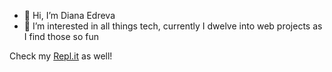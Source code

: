 - 👋 Hi, I’m Diana Edreva 
- 👀 I’m interested in all things tech, currently I dwelve into web projects as I find those so fun 


<!---
dnightroad/dnightroad is a ✨ special ✨ repository because its `README.md` (this file) appears on your GitHub profile.
You can click the Preview link to take a look at your changes.
--->

Check my [Repl.it](https://replit.com/@DianaIvanova1) as well! 
